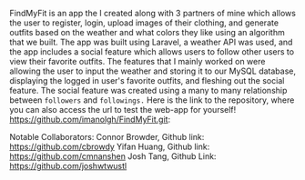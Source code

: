 
FindMyFit is an app the I created along with 3 partners of mine which allows the user to register, login, upload images of their clothing, and generate outfits based on the weather and what colors they like using an algorithm that we built.  The app was built using Laravel, a weather API was used, and the app includes a social feature which allows users to follow other users to view their favorite outfits.  The features that I mainly worked on were allowing the user to input the weather and storing it to our MySQL database, displaying the logged in user's favorite outfits, and fleshing out the social feature.  The social feature was created using a many to many relationship between `followers` and `followings.`  Here is the link to the repository, where you can also access the url to test the web-app for yourself! https://github.com/imanolgh/FindMyFit.git:

Notable Collaborators: 
Connor Browder, Github link: https://github.com/cbrowdy 
Yifan Huang, Github link: https://github.com/cmnanshen 
Josh Tang, Github Link: https://github.com/joshwtwustl
